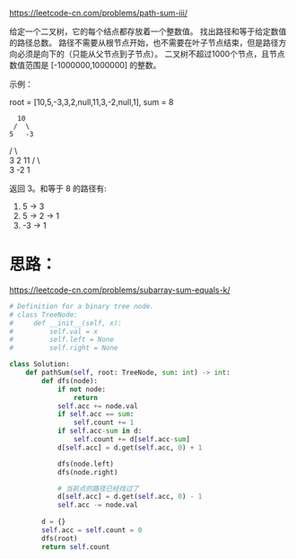 https://leetcode-cn.com/problems/path-sum-iii/

给定一个二叉树，它的每个结点都存放着一个整数值。
找出路径和等于给定数值的路径总数。
路径不需要从根节点开始，也不需要在叶子节点结束，但是路径方向必须是向下的（只能从父节点到子节点）。
二叉树不超过1000个节点，且节点数值范围是 [-1000000,1000000] 的整数。

示例：

root = [10,5,-3,3,2,null,11,3,-2,null,1], sum = 8

      10
     /  \
    5   -3
   / \    \
  3   2   11
 / \   \
3  -2   1

返回 3。和等于 8 的路径有:

1.  5 -> 3
2.  5 -> 2 -> 1
3.  -3 -> 1

# 思路：
https://leetcode-cn.com/problems/subarray-sum-equals-k/

```python
# Definition for a binary tree node.
# class TreeNode:
#     def __init__(self, x):
#         self.val = x
#         self.left = None
#         self.right = None

class Solution:
    def pathSum(self, root: TreeNode, sum: int) -> int:
        def dfs(node):
            if not node:
                return 
            self.acc += node.val
            if self.acc == sum:
                self.count += 1
            if self.acc-sum in d:
                self.count += d[self.acc-sum]
            d[self.acc] = d.get(self.acc, 0) + 1

            dfs(node.left)
            dfs(node.right)

            # 当前点的路径已经找过了
            d[self.acc] = d.get(self.acc, 0) - 1
            self.acc -= node.val
        
        d = {}
        self.acc = self.count = 0
        dfs(root)
        return self.count
```